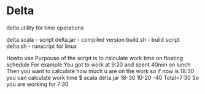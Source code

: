 # Delta
delta utility for time operations

delta.scala - script
delta.jar - compiled version
build.sh - build script
delta.sh - runscript for linux

Howto use
Purpouse of the script is to calculate work time on floating schedule
For example You got to work at 9:20 and spent 40min on lunch
Then you want to calculate how much u are on the work 
so if now is 18:30 you can calculate work time
$ scala delta.jar 18-30 10-20 -40
Total=7:30
So you are working for 7:30
